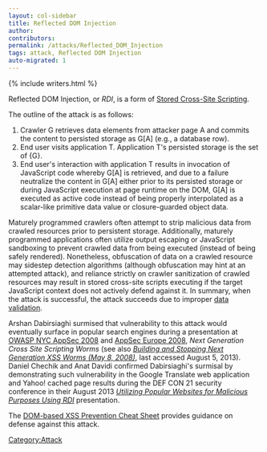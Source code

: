 ```yaml
---
layout: col-sidebar
title: Reflected DOM Injection
author:
contributors:
permalink: /attacks/Reflected_DOM_Injection
tags: attack, Reflected DOM Injection
auto-migrated: 1
---
```


{% include writers.html %}

Reflected DOM Injection, or _RDI_, is a form of [Stored Cross-Site
Scripting](Cross-site_scripting#Stored_and_Reflected_XSS_Attacks "wikilink").

The outline of the attack is as follows:

1.  Crawler G retrieves data elements from attacker page A and commits
    the content to persisted storage as G\[A\] (e.g., a database row).
2.  End user visits application T. Application T's persisted storage is
    the set of {G}.
3.  End user's interaction with application T results in invocation of
    JavaScript code whereby G\[A\] is retrieved, and due to a failure
    neutralize the content in G\[A\] either prior to its persisted
    storage or during JavaScript execution at page runtime on the DOM,
    G\[A\] is executed as active code instead of being properly
    interpolated as a scalar-like primitive data value or
    closure-guarded object data.

Maturely programmed crawlers often attempt to strip malicious data from
crawled resources prior to persistent storage. Additionally, maturely
programmed applications often utilize output escaping or JavaScript
sandboxing to prevent crawled data from being executed (instead of being
safely rendered). Nonetheless, obfuscation of data on a crawled resource
may sidestep detection algorithms (although obfuscation may hint at an
attempted attack), and reliance strictly on crawler sanitization of
crawled resources may result in stored cross-site scripts executing if
the target JavaScript context does not actively defend against it. In
summary, when the attack is successful, the attack succeeds due to
improper [data validation](Data_Validation "wikilink").

Arshan Dabirsiaghi surmised that vulnerability to this attack would
eventually surface in popular search engines during a presentation at
[OWASP NYC AppSec 2008](OWASP_NYC_AppSec_2008_Conference "wikilink") and
[AppSec Europe 2008](OWASP_AppSec_Europe_2008_-_Belgium "wikilink"),
_Next Generation Cross Site Scripting Worms_ (see also _[Building and
Stopping Next Generation XSS Worms
(May 8, 2008)](https://www.owasp.org/images/1/1b/OWASP-AppSecEU08-Dabirsiaghi.pdf)_,
last accessed August 5, 2013). Daniel Chechik and Anat Davidi confirmed
Dabirsiaghi's surmisal by demonstrating such vulnerability in the Google
Translate web application and Yahoo\! cached page results during the DEF
CON 21 security conference in their August 2013 _[Utilizing Popular
Websites for Malicious Purposes Using
RDI](https://defcon.org/html/defcon-21/dc-21-speakers.html#Chechik)_
presentation.

The [DOM-based XSS Prevention Cheat
Sheet](https://cheatsheetseries.owasp.org/cheatsheets/DOM_based_XSS_Prevention_Cheat_Sheet.html) provides
guidance on defense against this attack.

[Category:Attack](Category:Attack "wikilink")
